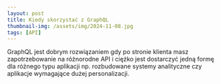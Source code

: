```yaml
---
layout: post
title: Kiedy skorzystać z GraphQL
thumbnail-img: /assets/img/2024-11-08.jpg
tags: [API]
---
```


GraphQL jest dobrym rozwiązaniem gdy po stronie klienta masz zapotrzebowanie na różnorodne API i ciężko jest dostarczyć jedną formę dla różnego typu aplikacji np. rozbudowane systemy analityczne czy aplikacje wymagające dużej personalizacji.